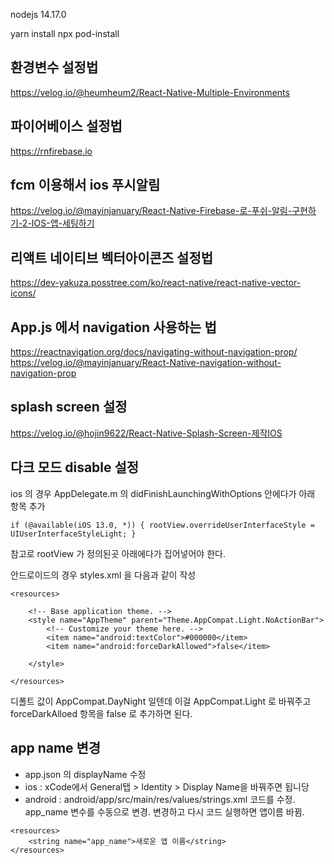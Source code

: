 nodejs 14.17.0

yarn install
npx pod-install


## 환경변수 설정법
https://velog.io/@heumheum2/React-Native-Multiple-Environments

## 파이어베이스 설정법
https://rnfirebase.io

## fcm 이용해서 ios 푸시알림 
https://velog.io/@mayinjanuary/React-Native-Firebase-로-푸쉬-알림-구현하기-2-IOS-앱-세팅하기

## 리액트 네이티브 벡터아이콘즈 설정법
https://dev-yakuza.posstree.com/ko/react-native/react-native-vector-icons/

## App.js 에서 navigation 사용하는 법
https://reactnavigation.org/docs/navigating-without-navigation-prop/
https://velog.io/@mayinjanuary/React-Native-navigation-without-navigation-prop

## splash screen 설정
https://velog.io/@hojin9622/React-Native-Splash-Screen-제작IOS


## 다크 모드 disable 설정
ios 의 경우 AppDelegate.m 의 didFinishLaunchingWithOptions 안에다가 아래 항목 추가

`if (@available(iOS 13.0, *)) { rootView.overrideUserInterfaceStyle = UIUserInterfaceStyleLight; }`

참고로 rootView 가 정의된곳 아래에다가 집어넣어야 한다.

안드로이드의 경우 styles.xml 을 다음과 같이 작성
```
<resources>

    <!-- Base application theme. -->
    <style name="AppTheme" parent="Theme.AppCompat.Light.NoActionBar">
        <!-- Customize your theme here. -->
        <item name="android:textColor">#000000</item>
        <item name="android:forceDarkAllowed">false</item>
        
    </style>

</resources>
```
디폴트 값이 AppCompat.DayNight 일텐데 이걸 AppCompat.Light 로 바꿔주고 forceDarkAlloed 항목을 false 로 추가하면 된다.


## app name 변경

- app.json 의 displayName 수정
- ios : xCode에서 General탭 > Identity > Display Name을 바꿔주면 됩니당
- android : android/app/src/main/res/values/strings.xml 코드를 수정.
app_name 변수를 수동으로 변경. 변경하고 다시 코드 실행하면 앱이름 바뀜.
```
<resources>
	<string name="app_name">새로운 앱 이름</string>
</resources>
```